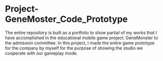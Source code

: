 # Project-GeneMoster_Code_Prototype
The entire repository is built as a portfolio to show partial of my works that I have accomplished in the educational mobile game project: GeneMonster to the admission committee. In this project, I made the entire game prototype for the company by myself for the purpose of showing the studio we cooperate with our gameplay mode.
